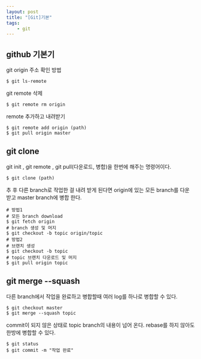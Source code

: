 ```yaml
---
layout: post
title: "[Git]기본"
tags: 
    - git
---
```


## github 기본기
git origin 주소 확인 방법
```
$ git ls-remote
```
git remote 삭제
```
$ git remote rm origin
```
remote 추가하고 내려받기 
```
$ git remote add origin (path)
$ git pull origin master
```
## git clone
git init , git remote , git pull(다운로드, 병합)을 한번에 해주는 명령어이다.
```
$ git clone (path)
```
추 후 다른 branch로 작업한 걸 내려 받게 된다면 
origin에 있는 모든 branch를 다운 받고 master branch에 병합 한다.

```
# 방법1 
# 모든 branch download
$ git fetch origin
# branch 생성 및 머지 
$ git checkout -b topic origin/topic
# 방법2 
# 브랜치 생성
$ git checkout -b topic
# topic 브랜치 다운로드 및 머지
$ git pull origin topic
```
## git merge --squash
다른 branch에서 작업을 완료하고 병합할때 여러 log를 하나로 병합할 수 있다.
```
$ git checkout master
$ git merge --squash topic
```
commit이 되지 않은 상태로 topic branch의 내용이 넘어 온다.
 rebase를 하지 않아도 한방에 병합할 수 있다.
```
$ git status
$ git commit -m "작업 완료"
```

